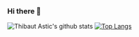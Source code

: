 ### Hi there 👋

<!--
**thast/thast** is a ✨ _special_ ✨ repository because its `README.md` (this file) appears on your GitHub profile.

Here are some ideas to get you started:

- 🔭 I’m currently working on applying the geophysical inversion and machine learning tools I developed to multiple cases studies 
- 🌱 I’m currently learning Deep Learning for Image Segmentation
- 👯 I’m looking to collaborate on electromagnetic geophysics case studies and general Data Science problems
- 🤔 I’m looking for help with training Convolutional Neural Networks for geoscientific purposes
- 💬 Ask me about combining Geophysical Inversion and Machine Learning
- 📫 How to reach me: [LinkedIn](https://www.linkedin.com/in/thibautastic/); [UBC](https://www.eoas.ubc.ca/people/thibautastic); [ResearchGate](https://www.researchgate.net/profile/Thibaut-Astic)
- 😄 Pronouns: He/His
- ⚡ Fun fact: ...
-->



![Thibaut Astic's github stats](https://github-readme-stats.vercel.app/api?username=thast&show_icons=true&theme=dark) 
[![Top Langs](https://github-readme-stats.vercel.app/api/top-langs/?username=thast&theme=dark)](https://github.com/anuraghazra/github-readme-stats)

